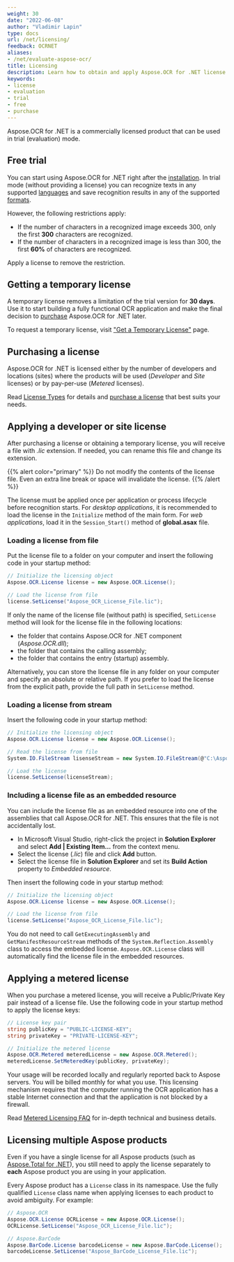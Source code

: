 ```yaml
---
weight: 30
date: "2022-06-08"
author: "Vladimir Lapin"
type: docs
url: /net/licensing/
feedback: OCRNET
aliases:
- /net/evaluate-aspose-ocr/
title: Licensing
description: Learn how to obtain and apply Aspose.OCR for .NET license and discover limitations of the trial version.
keywords:
- license
- evaluation
- trial
- free
- purchase
---
```


Aspose.OCR for .NET is a commercially licensed product that can be used in trial (evaluation) mode.

## Free trial

You can start using Aspose.OCR for .NET right after the [installation](/ocr/net/installation/). In trial mode (without providing a license) you can recognize texts in any supported [languages](/ocr/net/recognition-languages/) and save recognition results in any of the supported [formats](/ocr/net/supported-file-formats/).

However, the following restrictions apply:

- If the number of characters in a recognized image exceeds 300, only the first **300** characters are recognized.
- If the number of characters in a recognized image is less than 300, the first **60%** of characters are recognized.

Apply a license to remove the restriction.

## Getting a temporary license

A temporary license removes a limitation of the trial version for **30 days**. Use it to start building a fully functional OCR application and make the final decision to [purchase](https://purchase.aspose.com/pricing/ocr/net) Aspose.OCR for .NET later.

To request a temporary license, visit ["Get a Temporary License"](https://purchase.aspose.com/temporary-license) page.

## Purchasing a license

Aspose.OCR for .NET is licensed either by the number of developers and locations (sites) where the products will be used (_Developer_ and _Site_ licenses) or by pay-per-use (_Metered_ licenses).

Read [License Types](https://purchase.aspose.com/policies/license-types) for details and [purchase a license](https://purchase.aspose.com/pricing/ocr/net) that best suits your needs.

## Applying a developer or site license

After purchasing a license or obtaining a temporary license, you will receive a file with _.lic_ extension. If needed, you can rename this file and change its extension.

{{% alert color="primary" %}} 
Do not modify the contents of the license file. Even an extra line break or space will invalidate the license.
{{% /alert %}} 

The license must be applied once per application or process lifecycle before recognition starts. For _desktop applications_, it is recommended to load the license in the `Initialize` method of the main form. For _web applications_, load it in the `Session_Start()` method of **global.asax** file.

### Loading a license from file

Put the license file to a folder on your computer and insert the following code in your startup method:

```csharp
// Initialize the licensing object
Aspose.OCR.License license = new Aspose.OCR.License();

// Load the license from file
license.SetLicense("Aspose_OCR_License_File.lic");
```
If only the name of the license file (without path) is specified, `SetLicense` method will look for the license file in the following locations:

- the folder that contains Aspose.OCR for .NET component (_Aspose.OCR.dll_);
- the folder that contains the calling assembly;
- the folder that contains the entry (startup) assembly.

Alternatively, you can store the license file in any folder on your computer and specify an absolute or relative path. If you prefer to load the license from the explicit path, provide the full path in `SetLicense` method.

### Loading a license from stream

Insert the following code in your startup method:

```csharp
// Initialize the licensing object
Aspose.OCR.License license = new Aspose.OCR.License();

// Read the license from file
System.IO.FileStream lisenseStream = new System.IO.FileStream(@"C:\Aspose_OCR_License_File.lic", System.IO.FileMode.Open, System.IO.FileAccess.Read);

// Load the license
license.SetLicense(licenseStream);
```

### Including a license file as an embedded resource

You can include the license file as an embedded resource into one of the assemblies that call Aspose.OCR for .NET. This ensures that the file is not accidentally lost.

- In Microsoft Visual Studio, right-click the project in **Solution Explorer** and select **Add | Existing Item...** from the context menu.
- Select the license (_.lic_) file and click **Add** button.
- Select the license file in **Solution Explorer** and set its **Build Action** property to _Embedded resource_.

Then insert the following code in your startup method:

```c#
// Initialize the licensing object
Aspose.OCR.License license = new Aspose.OCR.License();

// Load the license from file
license.SetLicense("Aspose_OCR_License_File.lic");
```

You do not need to call `GetExecutingAssembly` and `GetManifestResourceStream` methods of the `System.Reflection.Assembly` class to access the embedded license. `Aspose.OCR.License` class will automatically find the license file in the embedded resources.

## Applying a metered license

When you purchase a metered license, you will receive a Public/Private Key pair instead of a license file. Use the following code in your startup method to apply the license keys:

```csharp
// License key pair
string publicKey = "PUBLIC-LICENSE-KEY";
string privateKey = "PRIVATE-LICENSE-KEY";

// Initialize the metered license
Aspose.OCR.Metered meteredLicense = new Aspose.OCR.Metered();
meteredLicense.SetMeteredKey(publicKey, privateKey);
```

Your usage will be recorded locally and regularly reported back to Aspose servers. You will be billed monthly for what you use. This licensing mechanism requires that the computer running the OCR application has a stable Internet connection and that the application is not blocked by a firewall.

Read [Metered Licensing FAQ](https://purchase.aspose.com/faqs/licensing/metered) for in-depth technical and business details.

## Licensing multiple Aspose products

Even if you have a single license for all Aspose products (such as [Aspose.Total for .NET](https://products.aspose.com/total/net/)), you still need to apply the license separately to **each** Aspose product you are using in your application.

Every Aspose product has a `License` class in its namespace. Use the fully qualified `License` class name when applying licenses to each product to avoid ambiguity. For example:  
  
  ```c#
  // Aspose.OCR
  Aspose.OCR.License OCRLicense = new Aspose.OCR.License();
  OCRLicense.SetLicense("Aspose_OCR_License_File.lic");

  // Aspose.BarCode
  Aspose.BarCode.License barcodeLicense = new Aspose.BarCode.License();
  barcodeLicense.SetLicense("Aspose_BarCode_License_File.lic");
  ```
